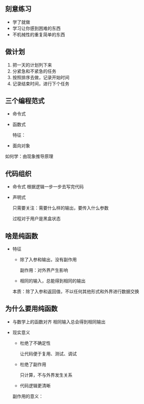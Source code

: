 ## 刻意练习

- 学了就做
- 学习让你感到困难的东西
- 不机械性的重复简单的东西

## 做计划

1. 把一天的计划列下来
2. 分紧急和不紧急的任务
3. 按照排序去做，记录开始时间
4. 记录结束时间，进行下个任务

## 三个编程范式

- 命令式

- 函数式

  特征：

- 面向对象

如何学：由现象推导原理

## 代码组织

- 命令式
  根据逻辑一步一步去写完代码

- 声明式

  只需要关注：需要什么样的输出，要传入什么参数

  过程对于用户是黑盒状态

## 啥是纯函数

- 特征

  - 除了入参和输出，没有副作用

    副作用：对外界产生影响

  - 相同的输入，总能得到相同的输出

  本质：除了入参和返回值，不以任何其他形式和外界进行数据交换

## 为什么要用纯函数

- 与数学上的函数对齐
  相同输入总会得到相同输出

- 现实意义

  - 杜绝了不确定性

    让代码便于复用、测试、调试

  - 杜绝了副作用

    只计算，不与外界发生关系

  - 代码逻辑更清晰

  副作用的意义：
